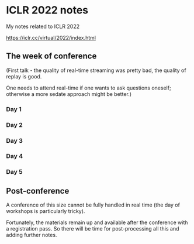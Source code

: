# ICLR 2022 notes

My notes related to ICLR 2022

https://iclr.cc/virtual/2022/index.html

## The week of conference

(First talk - the quality of real-time streaming was pretty bad, the quality of replay is good.

One needs to attend real-time if one wants to ask questions oneself; otherwise a more sedate approach might be better.)

### Day 1

### Day 2

### Day 3

### Day 4

### Day 5

## Post-conference

A conference of this size cannot be fully handled in real time (the day of workshops is particularly tricky).

Fortunately, the materials remain up and available after the conference with a registration pass. So there will be time for
post-processing all this and adding further notes.
